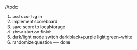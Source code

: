 //todo:

1. add user log in
2. implement scoreboard
3. save score to localstorage
4. show alert on finish
5. dark/light mode switch dark:black+purple light:green+white
6. randomize question --- done
